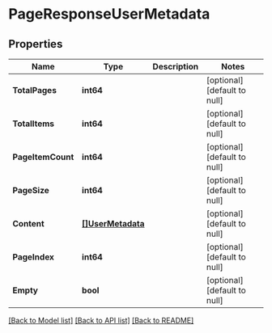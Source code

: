 # PageResponseUserMetadata

## Properties
Name | Type | Description | Notes
------------ | ------------- | ------------- | -------------
**TotalPages** | **int64** |  | [optional] [default to null]
**TotalItems** | **int64** |  | [optional] [default to null]
**PageItemCount** | **int64** |  | [optional] [default to null]
**PageSize** | **int64** |  | [optional] [default to null]
**Content** | [**[]UserMetadata**](UserMetadata.md) |  | [optional] [default to null]
**PageIndex** | **int64** |  | [optional] [default to null]
**Empty** | **bool** |  | [optional] [default to null]

[[Back to Model list]](../README.md#documentation-for-models) [[Back to API list]](../README.md#documentation-for-api-endpoints) [[Back to README]](../README.md)

